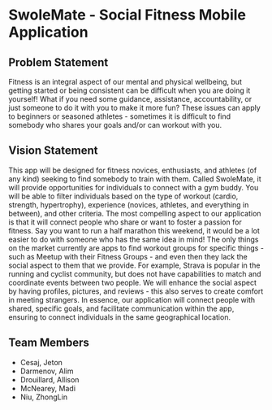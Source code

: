 # SwoleMate - Social Fitness Mobile Application
## Problem Statement
Fitness is an integral aspect of our mental and physical wellbeing, but getting started or being consistent can be difficult when you are doing it yourself! What if you need some guidance, assistance, accountability, or just someone to do it with you to make it more fun? These issues can apply to beginners or seasoned athletes - sometimes it is difficult to find somebody who shares your goals and/or can workout with you. 

## Vision Statement
This app will be designed for fitness novices, enthusiasts, and athletes (of any kind) seeking to find somebody to train with them. Called SwoleMate, it will provide opportunities for individuals to connect with a gym buddy. You will be able to filter individuals based on the type of workout (cardio, strength, hypertrophy), experience (novices, athletes, and everything in between), and other criteria. The most compelling aspect to our application is that it will connect people who share or want to foster a passion for fitness. Say you want to run a half marathon this weekend, it would be a lot easier to do with someone who has the same idea in mind! The only things on the market currently are apps to find workout groups for specific things - such as Meetup with their Fitness Groups - and even then they lack the social aspect to them that we provide. For example, Strava is popular in the running and cyclist community, but does not have capabilities to match and coordinate events between two people. We will enhance the social aspect by having profiles, pictures, and reviews - this also serves to create comfort in meeting strangers. In essence, our application will connect people with shared, specific goals, and facilitate communication within the app, ensuring to connect individuals in the same geographical location.  

## Team Members    
* Cesaj, Jeton     
* Darmenov, Alim        
* Drouillard, Allison
* McNearey, Madi  
* Niu, ZhongLin 